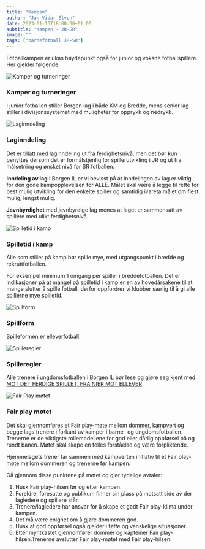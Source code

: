 ```yaml
---
title: "Kampen"
author: "Jan Vidar Elven"
date: 2023-01-15T18:00:00+01:00
subtitle: "Kampen - JR-SR"
image: ""
tags: ["barnefotball JR-SR"]
---
```


Fotballkampen er ukas høydepunkt også for junior og voksne fotballspillere. Her gjelder følgende:

![Kamper og turneringer](/img/Ikon_Kamper%20og%20turneringer.png)

### Kamper og turneringer

I junior fotballen stiller Borgen lag i både KM og Bredde, mens senior lag stiller i divisjonssystemet med muligheter for opprykk og nedrykk.

![Laginndeling](/img/Ikon_Laginndeling.png)

### Laginndeling

Det er tillatt med laginndeling ut fra ferdighetsnivå, men det bør kun benyttes dersom det er formålstjenlig for spillerutvikling i JR og ut fra målsetning og ønsket nivå for SR fotballen.

**Inndeling av lag** I Borgen IL er vi bevisst på at inndelingen av lag er viktig for den gode kampopplevelsen for ALLE. Målet skal være å legge til rette for best mulig utvikling for den enkelte spiller og samtidig ivareta målet om flest mulig, lengst mulig.

**Jevnbyrdighet** med jevnbyrdige lag menes at laget er sammensatt av spillere med ulikt ferdighetsnivå.

![Spilletid i kamp](/img/Ikon_Spilletid%20i%20kamp.png)

### Spilletid i kamp

Alle som stiller på kamp bør spille mye, med utgangspunkt i bredde og rekruttfotballen.

For eksempel minimum 1 omgang per spiller i breddefotballen. Det er indikasjoner på at mangel på spilletid i kamp er en av hovedårsakene til at mange slutter å spille fotball, derfor oppfordrer vi klubber særlig til å gi alle spillerne mye spilletid.

![Spillform](/img/Ikon_Spillform.png)

### Spillform

Spilleformen er elleverfotball.

![Spilleregler](/img/dommerfløyte.png)

### Spilleregler

Alle trenere i ungdomsfotballen i Borgen IL bør lese og gjøre seg kjent med [MOT DET FERDIGE SPILLET, FRA NIER MOT ELLEVER](https://www.fotball.no/globalassets/barn-og-ungdom/verdier-og-virkemidler/mot-det-ferdige-spille_nierfotball.pdf)

![Fair Play møtet](/img/FPmøtet-ikon.jpg)

### Fair play møtet

Det skal gjennomføres et Fair play-møte mellom dommer, kampvert og begge lags trenere i forkant av kamper i barne- og ungdomsfotballen. Trenerne er de viktigste rollemodellene for god eller dårlig oppførsel på og rundt banen. Møtet skal skape en felles forståelse og være forpliktende.

Hjemmelagets trener tar sammen med kampverten initiativ til et Fair play-møte mellom dommeren og trenerne før kampen.

Gå gjennom disse punktene på møtet og gjør tydelige avtaler:

1. Husk Fair play-hilsen før og etter kampen.
2. Foreldre, foresatte og publikum finner sin plass på motsatt side av der lagledere og spillere står.
3. Trenere/lagledere har ansvar for å skape et godt Fair play-klima under kampen.
4. Det må være enighet om å gjøre dommeren god.
5. Husk at god oppførsel også gjelder i tøffe og vanskelige situasjoner.
6. Etter myntkastet gjennomfører dommer og kapteiner Fair play-hilsen.Trenerne avslutter Fair play-møtet med Fair play-hilsen.
